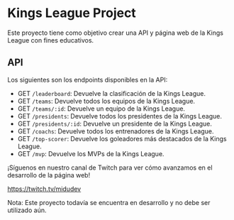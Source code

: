 # Kings League Project

Este proyecto tiene como objetivo crear una API y página web de la Kings League con fines educativos.

## API

Los siguientes son los endpoints disponibles en la API:

* GET `/leaderboard`: Devuelve la clasificación de la Kings League.
* GET `/teams`: Devuelve todos los equipos de la Kings League.
* GET `/teams/:id`: Devuelve un equipo de la Kings League.
* GET `/presidents`: Devuelve todos los presidentes de la Kings League.
* GET `/presidents/:id`: Devuelve un presidente de la Kings League.
* GET `/coachs`: Devuelve todos los entrenadores de la Kings League.
* GET `/top-scorer`: Devuelve los goleadores más destacados de la Kings League.
* GET `/mvp`: Devuelve los MVPs de la Kings League.

¡Síguenos en nuestro canal de Twitch para ver cómo avanzamos en el desarrollo de la página web!

https://twitch.tv/midudev

Nota: Este proyecto todavía se encuentra en desarrollo y no debe ser utilizado aún.
